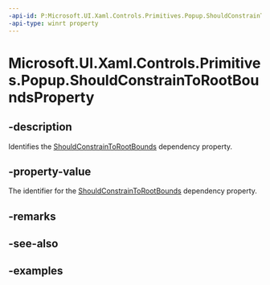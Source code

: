 ```yaml
---
-api-id: P:Microsoft.UI.Xaml.Controls.Primitives.Popup.ShouldConstrainToRootBoundsProperty
-api-type: winrt property
---
```


<!-- Property syntax.
public DependencyProperty ShouldConstrainToRootBoundsProperty { get; }
-->

# Microsoft.UI.Xaml.Controls.Primitives.Popup.ShouldConstrainToRootBoundsProperty

## -description

Identifies the [ShouldConstrainToRootBounds](popup_shouldconstraintorootbounds.md) dependency property.

## -property-value

The identifier for the [ShouldConstrainToRootBounds](popup_shouldconstraintorootbounds.md) dependency property.

## -remarks

## -see-also

## -examples

